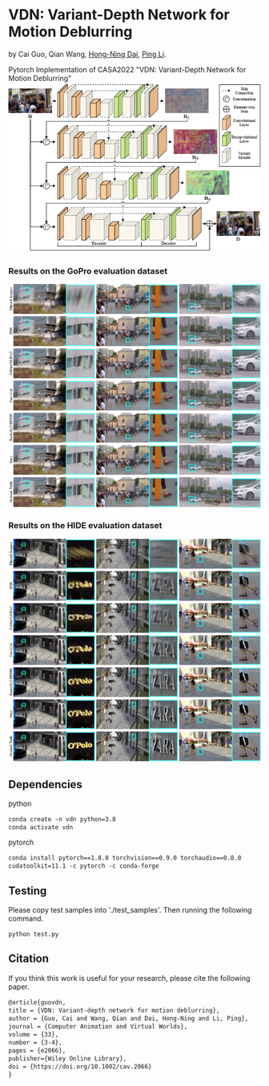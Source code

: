 # VDN: Variant-Depth Network for Motion Deblurring
by Cai Guo, Qian Wang, [Hong-Ning Dai](https://www.henrylab.net), [Ping Li](https://www.comp.polyu.edu.hk/~pinli).

Pytorch Implementation of CASA2022 "VDN: Variant-Depth Network for Motion Deblurring"
![Pipeline of VDN](./docs/VDN.png)

### Results on the GoPro evaluation dataset
![Pipeline of Results1](./docs/Results1.png)

### Results on the HIDE evaluation dataset
![Pipeline of Results2](./docs/Results2.png)

## Dependencies
python
```
conda create -n vdn python=3.8
conda activate vdn
```
pytorch
```
conda install pytorch==1.8.0 torchvision==0.9.0 torchaudio==0.8.0 cudatoolkit=11.1 -c pytorch -c conda-forge
```

## Testing
Please copy test samples into './test_samples'. Then running the following command.
```
python test.py
```

## Citation
If you think this work is useful for your research, please cite the following paper.

```
@article{guovdn,
title = {VDN: Variant-depth network for motion deblurring},
author = {Guo, Cai and Wang, Qian and Dai, Hong-Ning and Li, Ping},
journal = {Computer Animation and Virtual Worlds},
volume = {33},
number = {3-4},
pages = {e2066},
publisher={Wiley Online Library},
doi = {https://doi.org/10.1002/cav.2066}
}
```
